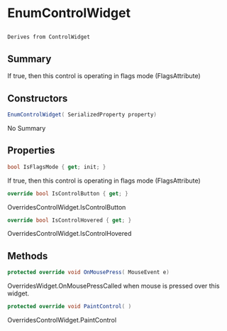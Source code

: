 # EnumControlWidget

## 
```c#
Derives from ControlWidget
```

## Summary

If true, then this control is operating in flags mode (FlagsAttribute)
## Constructors

```c#
EnumControlWidget( SerializedProperty property) 
```
No Summary
## Properties

```c#
bool IsFlagsMode { get; init; } 
```
If true, then this control is operating in flags mode (FlagsAttribute)
```c#
override bool IsControlButton { get; } 
```
OverridesControlWidget.IsControlButton
```c#
override bool IsControlHovered { get; } 
```
OverridesControlWidget.IsControlHovered
## Methods

```c#
protected override void OnMousePress( MouseEvent e) 
```
OverridesWidget.OnMousePressCalled when mouse is pressed over this widget.
```c#
protected override void PaintControl( ) 
```
OverridesControlWidget.PaintControl
